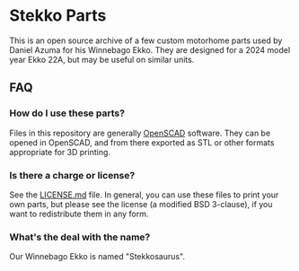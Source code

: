 # Stekko Parts

This is an open source archive of a few custom motorhome parts used by Daniel Azuma for his Winnebago Ekko. They are designed for a 2024 model year Ekko 22A, but may be useful on similar units.

## FAQ

### How do I use these parts?

Files in this repository are generally [OpenSCAD](https://openscad.org) software. They can be opened in OpenSCAD, and from there exported as STL or other formats appropriate for 3D printing.

### Is there a charge or license?

See the [LICENSE.md](LICENSE.md) file. In general, you can use these files to print your own parts, but please see the license (a modified BSD 3-clause), if you want to redistribute them in any form.

### What's the deal with the name?

Our Winnebago Ekko is named "Stekkosaurus".
